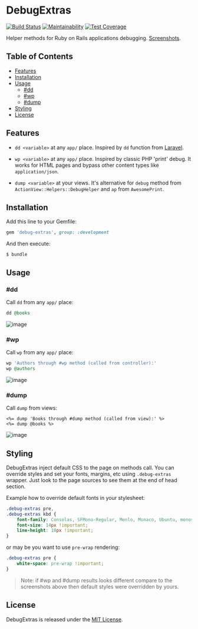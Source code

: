 # DebugExtras 
[![Build Status](https://travis-ci.org/vavgustov/debug-extras.svg?branch=master)](https://travis-ci.org/vavgustov/debug-extras) 
[![Maintainability](https://api.codeclimate.com/v1/badges/63067512ae858df2a5b3/maintainability)](https://codeclimate.com/github/vavgustov/debug-extras/maintainability) 
[![Test Coverage](https://api.codeclimate.com/v1/badges/63067512ae858df2a5b3/test_coverage)](https://codeclimate.com/github/vavgustov/debug-extras/test_coverage)

Helper methods for Ruby on Rails applications debugging. [Screenshots](https://github.com/vavgustov/debug-extras#usage).

## Table of Contents
- [Features](#features)
- [Installation](#installation)
- [Usage](#usage)
    - [#dd](#dd)
    - [#wp](#wp)
    - [#dump](#dump)
- [Styling](#styling)
- [License](#license)

## Features
* `dd <variable>` at any `app/` place. Inspired by `dd` function from 
[Laravel](https://laravel.com/).

* `wp <variable>` at any `app/` place. Inspired by classic PHP 'print' debug. 
It works for HTML pages and bypass other content types like `application/json`.

* `dump <variable>` at your views. It's alternative for `debug` method from 
`ActionView::Helpers::DebugHelper` and `ap` from `AwesomePrint`.

## Installation

Add this line to your Gemfile:

```ruby
gem 'debug-extras', group: :development
```

And then execute:

    $ bundle

## Usage

### #dd

Call `dd` from any `app/` place:

```ruby
dd @books
```

![image](https://user-images.githubusercontent.com/312873/35333798-26e3f95e-0121-11e8-86e1-4e0d5bd1b068.png)

### #wp

Call `wp` from any `app/` place:

```ruby
wp 'Authors through #wp method (called from controller):'
wp @authors
```

![image](https://user-images.githubusercontent.com/312873/35333801-271a9c0c-0121-11e8-91d5-740706150c32.png)

### #dump

Call `dump` from views:

```erb
<%= dump 'Books through #dump method (called from view):' %>
<%= dump @books %>
```

![image](https://user-images.githubusercontent.com/312873/35333799-26ffefba-0121-11e8-8021-a5faa62e6953.png)

## Styling

DebugExtras inject default CSS to the page on methods call. You can override styles and 
set your fonts, margins, etc using `.debug-extras` wrapper. Just look to the page sources to see 
them at the end of head section.

Example how to override default fonts in your stylesheet:
```css
.debug-extras pre,
.debug-extras kbd {
    font-family: Consolas, SFMono-Regular, Menlo, Monaco, Ubuntu, monospace !important;
    font-size: 14px !important;
    line-height: 18px !important;
}
```
or may be you want to use `pre-wrap` rendering:
```css
.debug-extras pre {
    white-space: pre-wrap !important;
}
```
>Note: if #wp and #dump results looks different compare to the screenshots above then default 
styles were overridden by yours. 

## License

DebugExtras is released under the [MIT License](https://opensource.org/licenses/MIT).
